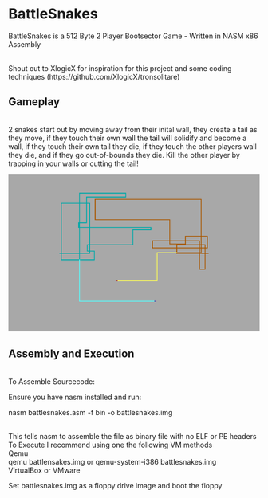 # BattleSnakes
BattleSnakes is a 512 Byte 2 Player Bootsector Game - Written in NASM x86 Assembly

<br>
Shout out to XlogicX for inspiration for this project and some coding techniques (https://github.com/XlogicX/tronsolitare)
<br>

<h2>Gameplay</h2><br>
2 snakes start out by moving away from their inital wall, they create a tail as they move, if they touch their own wall the tail will solidify and become a wall, if they touch their own tail they die, if they touch the other players wall they die, and if they go out-of-bounds they die. Kill the other player by trapping in your walls or cutting the tail!

![image of gameplay](https://github.com/darkvoxels/battlesnakes/blob/master/BattleSnakes.png)

<h2>Assembly and Execution</h2><br>
To Assemble Sourcecode:

  Ensure you have nasm installed and run:

  nasm battlesnakes.asm -f bin -o battlesnakes.img

<br>
This tells nasm to assemble the file as binary file with no ELF or PE headers

<br>
To Execute I recommend using one the following VM methods

<br>
Qemu<br>
qemu battlensakes.img or qemu-system-i386 battlesnakes.img

<br>
VirtualBox or VMware

Set battlesnakes.img as a floppy drive image and boot the floppy<br>
<br>
